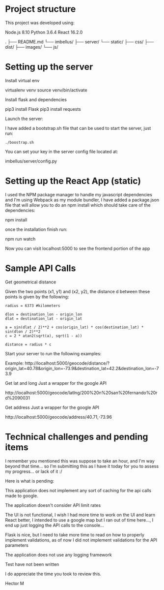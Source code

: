 Project structure
=================
This project was developed using:

Node.js 8.10
Python 3.6.4
React 16.2.0

.
├── README.md
└── imbellus/
    ├── server/
    └── static/
        ├── css/
        ├── dist/
        ├── images/
        └── js/

Setting up the server
=====================

Install virtual env

virtualenv venv
source venv/bin/activate

Install flask and dependencies

pip3 install Flask
pip3 install requests

Launch the server:

I have added a bootstrap.sh file that can be used to start the server, just run:

    ./boostrap.sh

You can set your key in the server config file located at:

imbellus/server/config.py


Setting up the React App (static)
=================================

I used the NPM package manager to handle my javascript dependencies and I'm using Webpack as my module bundler, I have added a package.json file that will allow you to do an npm install which should take care of the dependencies:

npm install

once the installation finish run:

npm run watch

Now you can visit localhost:5000 to see the frontend portion of the app

Sample API Calls
================

Get geometrical distance

Given the two points (x1, y1) and (x2, y2), the distance d between these points is given by the following:

    radius = 6373 #kilometers

    dlon = destination_lon - origin_lon
    dlat = destination_lat - origin_lat

    a = sin(dlat / 2)**2 + cos(origin_lat) * cos(destination_lat) * sin(dlon / 2)**2
    c = 2 * atan2(sqrt(a), sqrt(1 - a))

    distance = radius * c

Start your server to run the following examples:

Example:
http://localhost:5000/geocode/distance/?origin_lat=40.78&origin_lon=-73.9&destination_lat=42.2&destination_lon=-73.9


Get lat and long
Just a wrapper for the google API

http://localhost:5000/geocode/latlng/200%20n%20san%20fernando%20rd%2090031


Get address
Just a wrapper for the google API

http://localhost:5000/geocode/address/40.71,-73.96


Technical challenges and pending items
======================================

I remember you mentioned this was suppose to take an hour, and  I'm way beyond that time... so I'm submitting this as I have it today for you to assess my progress... or lack of it :/

Here is what is pending:

This application does not implement any sort of caching for the api calls made to google.

The application doesn't consider API limit rates

The UI is not functional, I wish I had more time to work on the UI and learn React better, I intended to use a google map but I ran out of time here..., I end up just logging the API calls to the console...

Flask is nice, but I need to take more time to read on how to properly implement validations, as of now I did not implement validations for the API parameters

The application does not use any logging framework

Test have not been written

I do appreciate the time you took to review this.

Hector M




